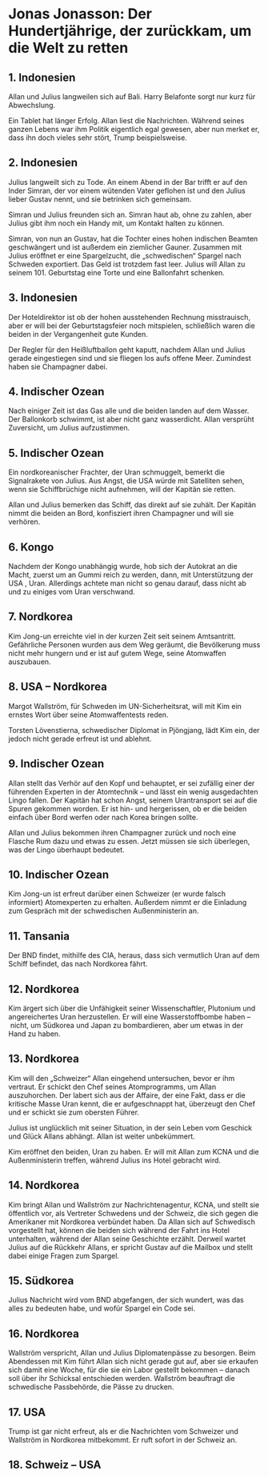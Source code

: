 # Jonas Jonasson: Der Hundertjährige, der zurückkam, um die Welt zu retten

## 1. Indonesien

Allan und Julius langweilen sich auf Bali. Harry Belafonte sorgt nur kurz für Abwechslung.

Ein Tablet hat länger Erfolg. Allan liest die Nachrichten. Während seines ganzen Lebens war ihm Politik eigentlich egal gewesen, aber nun merket er, dass ihn doch vieles sehr stört, Trump beispielsweise.

## 2. Indonesien

Julius langweilt sich zu Tode. An einem Abend in der Bar trifft er auf den Inder Simran, der vor einem wütenden Vater geflohen ist und den Julius lieber Gustav nennt, und sie betrinken sich gemeinsam.

Simran und Julius freunden sich an. Simran haut ab, ohne zu zahlen, aber Julius gibt ihm noch ein Handy mit, um Kontakt halten zu können.

Simran, von nun an Gustav, hat die Tochter eines hohen indischen Beamten geschwängert und ist außerdem ein ziemlicher Gauner. Zusammen mit Julius eröffnet er eine Spargelzucht, die „schwedischen“ Spargel nach Schweden exportiert. Das Geld ist trotzdem fast leer. Julius will Allan zu seinem 101. Geburtstag eine Torte und eine Ballonfahrt schenken.

## 3. Indonesien

Der Hoteldirektor ist ob der hohen ausstehenden Rechnung misstrauisch, aber er will bei der Geburtstagsfeier noch mitspielen, schließlich waren die beiden in der Vergangenheit gute Kunden.

Der Regler für den Heißluftballon geht kaputt, nachdem Allan und Julius gerade eingestiegen sind und sie fliegen los aufs offene Meer. Zumindest haben sie Champagner dabei.

## 4. Indischer Ozean

Nach einiger Zeit ist das Gas alle und die beiden landen auf dem Wasser. Der Ballonkorb schwimmt, ist aber nicht ganz wasserdicht. Allan versprüht Zuversicht, um Julius aufzustimmen.

## 5. Indischer Ozean

Ein nordkoreanischer Frachter, der Uran schmuggelt, bemerkt die Signalrakete von Julius. Aus Angst, die USA würde mit Satelliten sehen, wenn sie Schiffbrüchige nicht aufnehmen, will der Kapitän sie retten.

Allan und Julius bemerken das Schiff, das direkt auf sie zuhält.
Der Kapitän nimmt die beiden an Bord, konfisziert ihren Champagner und will sie verhören.

## 6. Kongo

Nachdem der Kongo unabhängig wurde, hob sich der Autokrat an die Macht, zuerst um an Gummi reich zu werden, dann, mit Unterstützung der USA , Uran. Allerdings achtete man nicht so genau darauf, dass nicht ab und zu einiges vom Uran verschwand.

## 7. Nordkorea

Kim Jong-un erreichte viel in der kurzen Zeit seit seinem Amtsantritt. Gefährliche Personen wurden aus dem Weg geräumt, die Bevölkerung muss nicht mehr hungern und er ist auf gutem Wege, seine Atomwaffen auszubauen.

 ## 8. USA – Nordkorea

Margot Wallström, für Schweden im UN-Sicherheitsrat, will mit Kim ein ernstes Wort über seine Atomwaffentests reden.

Torsten Lövenstierna, schwedischer Diplomat in Pjöngjang, lädt Kim ein, der jedoch nicht gerade erfreut ist und ablehnt.

## 9. Indischer Ozean

Allan stellt das Verhör auf den Kopf und behauptet, er sei zufällig einer der führenden Experten in der Atomtechnik – und lässt ein wenig ausgedachten Lingo fallen. Der Kapitän hat schon Angst, seinem Urantransport sei auf die Spuren gekommen worden.   Er ist hin- und hergerissen, ob er die beiden einfach über Bord werfen oder nach Korea bringen sollte.

Allan und Julius bekommen ihren Champagner zurück und noch eine Flasche Rum dazu und etwas zu essen. Jetzt müssen sie sich überlegen, was der Lingo überhaupt bedeutet.

## 10. Indischer Ozean

Kim Jong-un ist erfreut darüber einen Schweizer (er wurde falsch informiert) Atomexperten zu erhalten. Außerdem nimmt er die Einladung zum Gespräch mit der schwedischen Außenministerin an.

## 11. Tansania

Der BND findet, mithilfe des CIA, heraus, dass sich vermutlich Uran auf dem Schiff befindet, das nach Nordkorea fährt.

## 12. Nordkorea

Kim ärgert sich über die Unfähigkeit seiner Wissenschaftler, Plutonium und angereichertes Uran herzustellen. Er will eine Wasserstoffbombe haben – nicht, um Südkorea und Japan zu bombardieren, aber um etwas in der Hand zu haben.

## 13. Nordkorea

Kim will den „Schweizer“ Allan eingehend untersuchen, bevor er ihm vertraut. Er schickt den Chef seines Atomprogramms, um Allan auszuhorchen. Der labert sich aus der Affaire, der eine Fakt, dass er die kritische Masse Uran kennt, die er aufgeschnappt hat, überzeugt den Chef und er schickt sie zum obersten Führer.

Julius ist unglücklich mit seiner Situation, in der sein Leben vom Geschick und Glück Allans abhängt. Allan ist weiter unbekümmert.

Kim eröffnet den beiden, Uran zu haben. Er will mit Allan zum KCNA und die Außenministerin treffen, während Julius ins Hotel gebracht wird.

## 14. Nordkorea

Kim bringt Allan und Wallström zur Nachrichtenagentur, KCNA, und stellt sie öffentlich vor, als Vertreter Schwedens und der Schweiz, die sich gegen die Amerikaner mit Nordkorea verbündet haben. Da Allan sich auf Schwedisch vorgestellt hat, können die beiden sich während der Fahrt ins Hotel unterhalten, während der Allan seine Geschichte erzählt. Derweil wartet Julius auf die Rückkehr Allans, er spricht Gustav auf die Mailbox und stellt dabei einige Fragen zum Spargel.

## 15. Südkorea

Julius Nachricht wird vom BND abgefangen, der sich wundert, was das alles zu bedeuten habe, und wofür Spargel ein Code sei.

## 16. Nordkorea

Wallström verspricht, Allan und Julius Diplomatenpässe zu besorgen. Beim Abendessen mit Kim führt Allan sich nicht gerade gut auf, aber sie erkaufen sich damit eine Woche, für die sie ein Labor gestellt bekommen – danach soll über ihr Schicksal entschieden werden. Wallström beauftragt die schwedische Passbehörde, die Pässe zu drucken.

## 17. USA

Trump ist gar nicht erfreut, als er die Nachrichten vom Schweizer und Wallström in Nordkorea mitbekommt. Er ruft sofort in der Schweiz an.

## 18. Schweiz – USA

